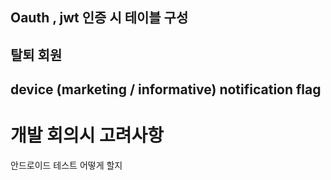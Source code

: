 
## Oauth , jwt 인증 시 테이블 구성

## 탈퇴 회원

## device (marketing / informative) notification flag






# 개발 회의시 고려사항

안드로이드 테스트 어떻게 할지